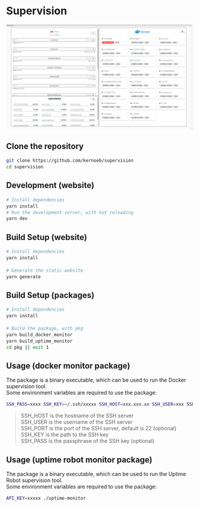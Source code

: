 # Supervision

![capture](assets/capture.png)

## Clone the repository

```bash
git clone https://github.com/kernoeb/supervision
cd supervision
```

## Development (website)

```bash
# Install dependencies
yarn install
# Run the development server, with hot reloading
yarn dev
```

## Build Setup (website)

```bash
# Install dependencies
yarn install

# Generate the static website
yarn generate
```

## Build Setup (packages)

```bash
# Install dependencies
yarn install

# Build the package, with pkg
yarn build_docker_monitor
yarn build_uptime_monitor
cd pkg || exit 1
```

## Usage (docker monitor package)

The package is a binary executable, which can be used to run the Docker supervision tool.  
Some environment variables are required to use the package:

```bash
SSH_PASS=xxxx SSH_KEY=~/.ssh/xxxxx SSH_HOST=xxx.xxx.xx SSH_USER=xxx SSH_PORT=xx ./docker-monitor
```

> SSH_HOST is the hostname of the SSH server  
> SSH_USER is the username of the SSH server  
> SSH_PORT is the port of the SSH server, default is 22 (optional)  
> SSH_KEY is the path to the SSH key  
> SSH_PASS is the passphrase of the SSH key (optional)

## Usage (uptime robot monitor package)

The package is a binary executable, which can be used to run the Uptime Robot supervision tool.  
Some environment variables are required to use the package:

```bash
API_KEY=xxxxx ./uptime-monitor
```
